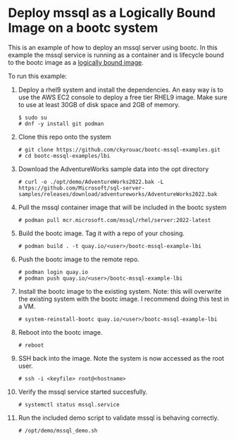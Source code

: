 # Deploy mssql as a Logically Bound Image on a bootc system

This is an example of how to deploy an mssql server using bootc. In this example the mssql service is running as a container and is lifecycle bound to the bootc image as a [logically bound image](https://containers.github.io/bootc/logically-bound-images.html).

To run this example:


1. Deploy a rhel9 system and install the dependencies. An easy way is to use the AWS EC2 console to deploy a free tier RHEL9 image. Make sure to use at least 30GB of disk space and 2GB of memory.
   ```
   $ sudo su
   # dnf -y install git podman
   ```
2. Clone this repo onto the system
   ```
   # git clone https://github.com/ckyrouac/bootc-mssql-examples.git
   # cd bootc-mssql-examples/lbi
   ```
3. Download the AdventureWorks sample data into the opt directory
   ```
   # curl -o ./opt/demo/AdventureWorks2022.bak -L https://github.com/Microsoft/sql-server-samples/releases/download/adventureworks/AdventureWorks2022.bak
   ```
4. Pull the mssql container image that will be included in the bootc system
   ```
   # podman pull mcr.microsoft.com/mssql/rhel/server:2022-latest
   ```
5. Build the bootc image. Tag it with a repo of your chosing.
   ```
   # podman build . -t quay.io/<user>/bootc-mssql-example-lbi
   ```
6. Push the bootc image to the remote repo.
   ```
   # podman login quay.io
   # podman push quay.io/<user>/bootc-mssql-example-lbi
   ```
7. Install the bootc image to the existing system. Note: this will overwrite the existing system with the bootc image. I recommend doing this test in a VM.
   ```
   # system-reinstall-bootc quay.io/<user>/bootc-mssql-example-lbi
   ```
8. Reboot into the bootc image.
   ```
   # reboot
   ```
9. SSH back into the image. Note the system is now accessed as the root user.
   ```
   # ssh -i <keyfile> root@<hostname>
   ```
10. Verify the mssql service started succesfully.
    ```
    # systemctl status mssql.service
    ```
11. Run the included demo script to validate mssql is behaving correctly.
    ```
    # /opt/demo/mssql_demo.sh
    ```
